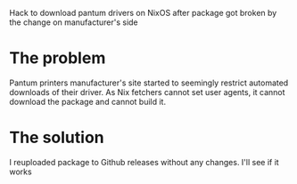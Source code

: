 Hack to download pantum drivers on NixOS after package got broken by the change on manufacturer's side

# The problem

Pantum printers manufacturer's site started to seemingly restrict automated downloads of their driver. As Nix fetchers cannot set user agents, it cannot download the package and cannot build it.

# The solution

I reuploaded package to Github releases without any changes. I'll see if it works
